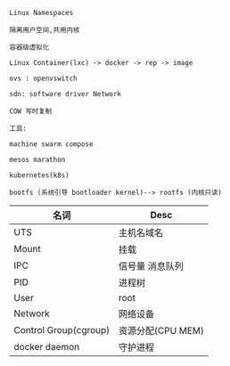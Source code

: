 ~~~
Linux Namespaces

隔离用户空间,共用内核

容器级虚拟化

Linux Container(lxc) -> docker -> rep -> image

ovs : openvswitch

sdn: software driver Network

COW 写时复制

工具:

machine swarm compose

mesos marathon

kubernetes(k8s)

bootfs (系统引导 bootloader kernel)--> rootfs (内核只读)
~~~

名词|Desc
-|-
UTS|主机名域名
Mount|挂载
IPC|信号量 消息队列
PID|进程树
User|root
Network|网络设备
Control Group(cgroup) |资源分配(CPU MEM)
docker daemon|守护进程
